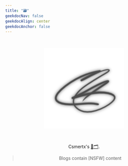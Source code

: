 ```yaml
---
title: "🗃️"
geekdocNav: false
geekdocAlign: center
geekdocAnchor: false
---
```


<br />

<div style="text-align: center;">

![crs](/crs_256x256_silver.png "Initials created with Krita")

<br />

Csmertx's [🔗🗂️](pile_of_notes "Notes").

> Blogs contain [NSFW] content

</div>